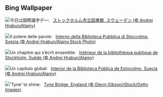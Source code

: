 ## Bing Wallpaper
![](https://www.bing.com/th?id=OHR.StockholmLibrary_JA-JP1538658617_UHD.jpg&w=1000)今日は国際識字デー:&nbsp;&ensp;[ストックホルム市立図書館, スウェーデン (© Andrei Hrabun/Alamy)](https://www.bing.com/th?id=OHR.StockholmLibrary_JA-JP1538658617_UHD.jpg)
<br><br/>
![](https://www.bing.com/th?id=OHR.StockholmLibrary_IT-IT4633404015_UHD.jpg&w=1000)Il potere delle parole:&nbsp;&ensp;[Interno della Biblioteca Pubblica di Stoccolma, Svezia (© Andrei Hrabun/Alamy Stock Photo)](https://www.bing.com/th?id=OHR.StockholmLibrary_IT-IT4633404015_UHD.jpg)
<br><br/>
![](https://www.bing.com/th?id=OHR.StockholmLibrary_FR-FR9141421030_UHD.jpg&w=1000)Un chapitre qui s’écrit ensemble:&nbsp;&ensp;[Intérieur de la bibliothèque publique de Stockholm, Suède (© Andrei Hrabun/Alamy)](https://www.bing.com/th?id=OHR.StockholmLibrary_FR-FR9141421030_UHD.jpg)
<br><br/>
![](https://www.bing.com/th?id=OHR.StockholmLibrary_ES-ES6220707521_UHD.jpg&w=1000)Un capítulo global:&nbsp;&ensp;[Interior de la Biblioteca Pública de Estocolmo, Suecia (© Andrei Hrabun/Alamy)](https://www.bing.com/th?id=OHR.StockholmLibrary_ES-ES6220707521_UHD.jpg)
<br><br/>
![](https://www.bing.com/th?id=OHR.GreatNorthRun2024_EN-GB4101357995_UHD.jpg&w=1000)'Tyne' to shine:&nbsp;&ensp;[Tyne Bridge, England (© Glenn Gibson/iStock/Getty Images)](https://www.bing.com/th?id=OHR.GreatNorthRun2024_EN-GB4101357995_UHD.jpg)
<br><br/>
